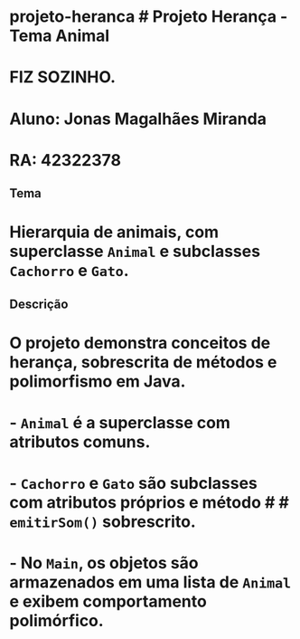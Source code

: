 # projeto-heranca # Projeto Herança - Tema Animal
#  FIZ SOZINHO.
# Aluno: Jonas Magalhães Miranda  
# RA:  42322378

## Tema
# Hierarquia de animais, com superclasse `Animal` e subclasses `Cachorro` e `Gato`.

## Descrição
# O projeto demonstra conceitos de herança, sobrescrita de métodos e polimorfismo em Java.  
# - `Animal` é a superclasse com atributos comuns.  
# - `Cachorro` e `Gato` são subclasses com atributos próprios e método # # `emitirSom()` sobrescrito.  
# - No `Main`, os objetos são armazenados em uma lista de `Animal` e exibem comportamento polimórfico.

